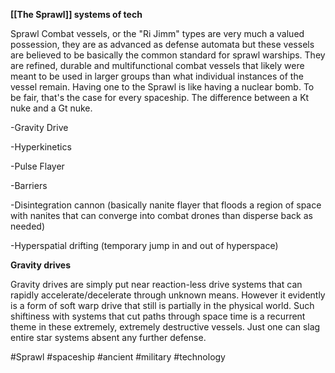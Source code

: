 **[[The Sprawl]] systems of tech**

Sprawl Combat vessels, or the "Ri Jimm" types are very much a valued possession, they are as advanced as defense automata but these vessels are believed to be basically the common standard for sprawl warships. They are refined, durable and multifunctional combat vessels that likely were meant to be used in larger groups than what individual instances of the vessel remain.  Having one to the Sprawl is like having a nuclear bomb.  To be fair, that's the case for every spaceship.  The difference between a Kt nuke and a Gt nuke.

-Gravity Drive

-Hyperkinetics

-Pulse Flayer

-Barriers

-Disintegration cannon (basically nanite flayer that floods a region of space with nanites that can converge into combat drones than disperse back as needed)

-Hyperspatial drifting (temporary jump in and out of hyperspace)

**Gravity drives**

Gravity drives are simply put near reaction-less drive systems that can rapidly accelerate/decelerate through unknown means. However it evidently is a form of soft warp drive that still is partially in the physical world. Such shiftiness with systems that cut paths through space time is a recurrent theme in these extremely, extremely destructive vessels. Just one can slag entire star systems absent any further defense.


#Sprawl 
#spaceship 
#ancient 
#military 
#technology 